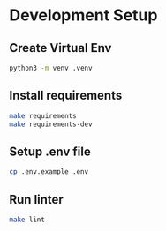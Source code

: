 # Development Setup

## Create Virtual Env
```bash
python3 -m venv .venv
```

## Install requirements
```bash
make requirements
make requirements-dev
```

## Setup .env file
```bash
cp .env.example .env
```

## Run linter
```bash
make lint
```